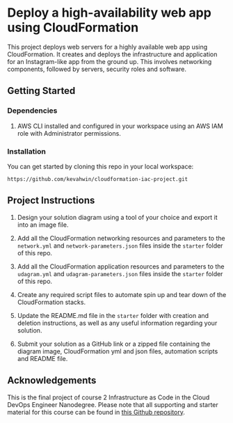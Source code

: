 # Deploy a high-availability web app using CloudFormation

This project deploys web servers for a highly available web app using CloudFormation. It creates and deploys the infrastructure and application for an Instagram-like app from the ground up. This involves networking components, followed by servers, security roles and software. 

## Getting Started

### Dependencies

1. AWS CLI installed and configured in your workspace using an AWS IAM role with Administrator permissions.


### Installation

You can get started by cloning this repo in your local workspace:

```
https://github.com/kevahwin/cloudformation-iac-project.git
```

## Project Instructions

1. Design your solution diagram using a tool of your choice and export it into an image file.

2. Add all the CloudFormation networking resources and parameters to the `network.yml` and `network-parameters.json` files inside the `starter` folder of this repo.

3. Add all the CloudFormation application resources and parameters to the `udagram.yml` and `udagram-parameters.json` files inside the `starter` folder of this repo.

4. Create any required script files to automate spin up and tear down of the CloudFormation stacks.

5. Update the README.md file in the `starter` folder with creation and deletion instructions, as well as any useful information regarding your solution.
   
6.  Submit your solution as a GitHub link or a zipped file containing the diagram image, CloudFormation yml and json files, automation scripts and README file.

## Acknowledgements

This is the final project of course 2 Infrastructure as Code in the Cloud DevOps Engineer Nanodegree.
Please note that all supporting and starter material for this course can be found in [this Github repository](https://github.com/udacity/cd12352-Deploy-Infrastructure-as-Code).
